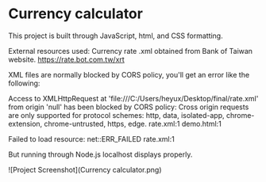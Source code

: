 # Currency calculator

This project is built through JavaScript, html, and CSS formatting.

External resources used:
Currency rate .xml obtained from Bank of Taiwan website.
https://rate.bot.com.tw/xrt

XML files are normally blocked by CORS policy, you'll get an error like the following:

Access to XMLHttpRequest at 'file:///C:/Users/heyux/Desktop/final/rate.xml' from origin 'null' has been blocked by CORS policy: Cross origin requests are only supported for protocol schemes: http, data, isolated-app, chrome-extension, chrome-untrusted, https, edge.
rate.xml:1 
demo.html:1 

Failed to load resource: net::ERR_FAILED
rate.xml:1

But running through Node.js localhost displays properly.

![Project Screenshot](Currency calculator.png)
